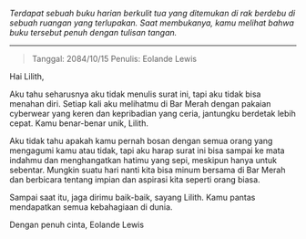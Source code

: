 _Terdapat sebuah buku harian berkulit tua yang ditemukan di rak berdebu di sebuah ruangan yang terlupakan. Saat membukanya, kamu melihat bahwa buku tersebut penuh dengan tulisan tangan._

---

> Tanggal: 2084/10/15
> Penulis: Eolande Lewis

Hai Lilith,

Aku tahu seharusnya aku tidak menulis surat ini, tapi aku tidak bisa menahan diri. Setiap kali aku melihatmu di Bar Merah dengan pakaian cyberwear yang keren dan kepribadian yang ceria, jantungku berdetak lebih cepat. Kamu benar-benar unik, Lilith.

Aku tidak tahu apakah kamu pernah bosan dengan semua orang yang mengagumi kamu atau tidak, tapi aku harap surat ini bisa sampai ke mata indahmu dan menghangatkan hatimu yang sepi, meskipun hanya untuk sebentar. Mungkin suatu hari nanti kita bisa minum bersama di Bar Merah dan berbicara tentang impian dan aspirasi kita seperti orang biasa.

Sampai saat itu, jaga dirimu baik-baik, sayang Lilith. Kamu pantas mendapatkan semua kebahagiaan di dunia.

Dengan penuh cinta,
Eolande Lewis

